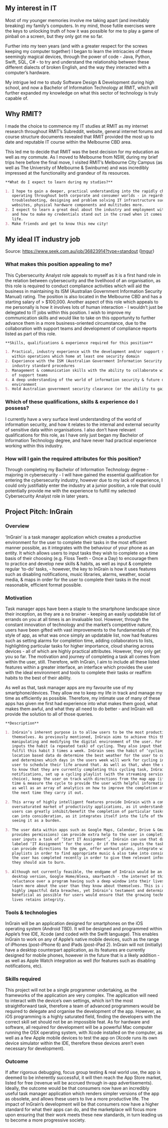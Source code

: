 ## My interest in IT

Most of my younger memories involve me taking apart (and inevitably breaking) my family’s computers. In my mind, those futile exercises were the keys to unlocking truth of how it was possible for me to play a game of pinball on a screen, but they only got me so far. 

Further into my teen years (and with a greater respect for the screws keeping my computer together) I began to learn the intricacies of these seemingly magical devices, through the power of code - Java, Python, Swift, SQL, C# - to try and understand the relationship between these different dialects of broken English, and the way they interacted with a computer’s hardware. 

My intrigue led me to study Software Design & Development during high school, and now a Bachelor of Information Technology at RMIT, which will further expanded my knowledge on what this sector of technology is truly capable of. 

## Why RMIT?

I made the choice to commence my IT studies at RMIT as my internet research throughout RMIT’s Subreddit, website, general internet forums and course structure documents revealed that RMIT provided the most up to date and reputable IT course within the Melbourne CBD area. 

This led me to decide that RMIT was the best decision for my education as well as my commute. As I moved to Melbourne from NSW, during my brief trips here before the final move, I visited RMIT’s Melbourne City Campus (as well as The University of Melbourne & Swinburne) and was incredibly impressed at the functionality and grandeur of its resources.

```markdown
**What do I expect to learn during my studies?**

1. I hope to gain a deeper, practical understanding into the rapidly changing IT landscape 
   operating throughout both corporate and consumer worlds - in regards to aspects such as 
   troubleshooting, designing and problem solving IT infrastructure such as applications, 
   websites, physical hardware components and multitudes more.
2. I expect to learn a great deal about the industry and employment within the IT industry, 
   and how to make my credentials stand out in the crowd when it comes to my post-graduate 
   life.
3. Make friends and get to know this new city!
```

## My ideal IT industry job

Source: https://www.seek.com.au/job/36823914?type=standout ([Imgur](https://i.imgur.com/xgpocSg.png))

### What makes this position appealing to me?

This Cybersecurity Analyst role appeals to myself as it is a first hand role in the relation between cybersecurity and the livelihood of an organisation, as this role is required to conduct compliance activities which will aid the business in maintaining its ISM (Australian Government Information Security Manual) rating. The position is also located in the Melbourne CBD and has a starting salary of > $100,000. Another aspect of this role which appeals to me personally is how it involves lots of human interaction - I wouldn’t just be delegated to IT jobs within this position. I wish to improve my communication skills and would like to take on this opportunity to further advance them in a more business-oriented circumstance, due to the collaboration with support teams and development of compliance reports listed as part of this role.

```markdown 
**Skills, qualifications & experience required for this position**

1. Practical, industry experience with the development and/or support security controls 
   within operations which home at least one security domain
2. Experience with the ISM (Australian Government Information Security Manual) or similar 
   industry standard procedures
3. Management & communication skills with the ability to collaborate with a diverse range 
   of support teams
4. A deep understanding of the world of information security & future development of this
   environment
5. Hold Australian government security clearance (or the ability to gain it)
```
### Which of these qualifications, skills & experience do I possess?

I currently have a very surface level understanding of the world of information security, and how it relates to the internal and external security of sensitive data within organisations. I also don’t have relevant qualifications for this role, as I have only just began my Bachelor of Information Technology degree, and have never had practical experience working within this industry.

### How will I gain the required attributes for this position?

Through completing my Bachelor of Information Technology degree - majoring in cybersecurity - I will have gained the essential qualification for entering the cybersecurity industry, however due to my lack of experience, I could only justifiably enter the industry at a junior position, a role that could potentially provide me with the experience to fulfill my selected Cybersecurity Analyst role in later years.


## Project Pitch: InGrain

### Overview

‘InGrain’ is a task manager application which creates a productive environment for the user to complete their tasks in the most efficient manner possible, as it integrates with the behaviour of your phone as an entity. It which allows users to input tasks they wish to complete on a time basis of their choosing (e.g. Floss Teeth - Once a Day) to encourage them to practice and develop new skills & habits, as well as input & complete regular ‘to-do’ tasks, - however, the key to InGrain is how it uses features such as disabling notifications, music libraries, alarms, weather, social media, & maps in order for the user to complete their tasks in the most reasonable, efficient format possible.

### Motivation

Task manager apps have been a staple to the smartphone landscape since their inception, as they are a no brainer - keeping an easily updatable list of errands on you at all times is an invaluable tool. However, through the constant innovation of technology and the market’s competitive nature, users have been gifted with vast improvements to the fundamentals of this style of app, as what was once simply an updatable list, now had features such as setting alarms for completion time, adding collaborators to lists, highlighting particular tasks for higher importance, cloud sharing across devices - all of which are highly practical attributes. However, they only get you so far. The motivation and journey of completing a task all comes from within the user, still. Therefore, with InGrain, I aim to include all these listed features within a greater interface, an interface which provides the user with the ideal environment and tools to complete their tasks or reaffirm habits to the best of their ability. 

As well as that, task manager apps are my favourite use of my smartphone/devices. They allow me to keep my life in track and manage my time as efficiently as possible. Therefore, my intimate use of many of these apps has given me first had experience into what makes them good, what makes them awful, and what they all need to do better - and InGrain will provide the solution to all of those queries.


```markdown 
**Description**

1. InGrain’s inherent purpose is to allow users to be the most productive versions of 
   themselves. As previously mentioned, InGrain aims to achieve this through 
   manipulating and modifying the digital environment of the user. For example, a user 
   inputs the habit (a repeated task) of cycling. They also input that they want to 
   fulfil this habit 3 times a week. InGrain sees the habit of ‘cycling’ and uses 
   location based data do determine the best weather for the user to complete this task,
   and determines which days in the users week will work for cycling in order for the 
   user to schedule their life around that. As well as that, when the user allows the app 
   to know that they are currently completing this cycling task, InGrain will disable 
   notifications, set up a cycling playlist (with the streaming service of the user’s 
   choice), keep the user on track with directions from the map app (if necessary) & 
   time & measure the cycle to provide the user with helpful information on this task, 
   as well as an array of analytics on how to improve the completion of the habit for 
   the next time they carry it out.
   
2. This array of highly intelligent features provide InGrain with a competitive edge in the 
   oversaturated market of productivity applications, as it understands that the different lives of 
   users can greatly inhibit/benefit the completion of particular tasks. InGrain takes as much as it 
   can into consideration, as it integrates itself into the life of the user, rather than the user 
   seeing it as a burden.
   
3. The user data within apps such as Google Maps, Calendar, Drive & Gmail (as long as the user 
   provides permissions) can provide extra help to the user in completing their tasks - such as if a 
   user inputs a task of ‘Start IT Assignment’, InGrain can use that data to create a new Google Doc 
   labeled ‘IT Assignment’ for the user. Or if the user inputs the task of ‘Go to the gym’, InGrain 
   can provide directions to the gym, offer workout plans, integrate with Spotify/Apple Music/Tidal 
   playlists in order to find appropriate music & also take into consideration other exercise tasks 
   the user has completed recently in order to give them relevant information on how many calories 
   they should aim to burn.
   
5. Although not currently feasible, the endgame of InGrain would be an all-over integration with a 
   desktop version, Google Home/Alexa, smartwatch - the internet of things. Consumers will have their 
   reluctance over a program having such a deep window into their lives, as InGrain could potentially 
   learn more about the user than they know about themselves. This is a factor which could lead to 
   highly impactful data breaches, yet InGrain’s testament and determination to making InGrain as 
   beneficial as possible for users would ensure that the growing technolgicalification of personal 
   lives retains integrity.
```

### Tools & technologies

InGrain will be an application designed for smartphones on the iOS operating system (Android TBD). It will be designed and programmed within Apple’s free IDE, Xcode (and coded with the Swift language). This enables InGrain to work on any of Apple’s native mobile devices, such as the range of iPhones (post-iPhone 6) and iPads (post-iPad 2). InGrain will not (initially) have a desktop counterpart application, as its features are currently designed for mobile phones, however in the future that is a likely addition - as well as Apple Watch integration as well (for features such as disabling notifications, etc).

### Skills required

This project will not be a single programmer undertaking, as the frameworks of the application are very complex. The application will need to interact with the device’s own settings, which isn’t the most straightforward task, therefore a team of advanced programmers would be required to delegate and organise the development of the app. However, as iOS programming is a highly saturated field, finding the developers with the correct skill set should not be an impossible feat. As for hardware and software, all required for development will be a powerful Mac computer running the OSX operating system, with Xcode installed on the computer, as well as a few Apple mobile devices to test the app on (Xcode runs its own device simulator within the IDE, therefore these devices aren’t even necessary for development).

### Outcome

If after rigorous debugging, focus group testing & real world use, the app is deemed to be inherently successful, it will then reach the App Store market, listed for free (revenue will be accrued through in-app advertisements). Ideally, the outcome would be that consumers now have an incredibly useful task manager application which renders simpler versions of the app as obsolete, and allows these users to live a more productive life. The impact of InGrain’s development will be that consumers now have a higher standard for what their apps can do, and the marketplace will focus more upon ensuring that their work meets these new standards, in turn leading us to become a more progressive society.

